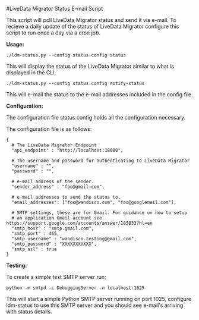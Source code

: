 #LiveData Migrator Status E-mail Script

This script will poll LiveData Migrator status and send it via e-mail.
To recieve a daily update of the status of LiveData Migrator configure
this script to run once a day via a cron job.

**Usage:**

    ./ldm-status.py --config status.config status

This will display the status of the LiveData Migrator similar to what is displayed in the CLI.

    ./ldm-status.py --config status.config notify-status

This will e-mail the status to the e-mail addresses included in the config file.

**Configuration:**

The configuration file status.config holds all the configuration necessary.

The configuration file is as follows:

    {
      # The LiveData Migrator Endpoint
      "api_endpoint" : "http://localhost:18080",

      # The username and password for authenticating to LiveData Migrator
      "username" : "",
      "password" : "",

      # e-mail address of the sender.
      "sender_address" : "foo@gmail.com",

      # e-mail addresses to send the status to.
      "email_addresses": ["foo@wandisco.com", "foo@googlemail.com"],

      # SMTP settings, these are for Gmail. For guidance on how to setup
      # an application Gmail account see https://support.google.com/accounts/answer/185833?hl=en
      "smtp_host" : "smtp.gmail.com",
      "smtp_port" : 465,
      "smtp_username" : "wandisco.testing@gmail.com",
      "smtp_password" : "XXXXXXXXXXX",
      "smtp_ssl" : true
    }


**Testing:**

To create a simple test SMTP server run:

    python -m smtpd -c DebuggingServer -n localhost:1025

This will start a simple Python SMTP server running on port 1025,
configure ldm-status to use this SMTP server and you should see
e-mail's arriving with status details.

